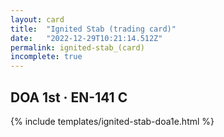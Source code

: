 ```yaml
---
layout: card
title:  "Ignited Stab (trading card)"
date:   "2022-12-29T10:21:14.512Z"
permalink: ignited-stab_(card)
incomplete: true
---
```


## DOA 1st &middot; EN-141 C

{% include templates/ignited-stab-doa1e.html %}
